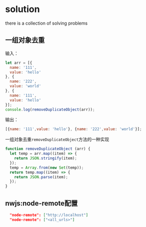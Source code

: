 # solution
there is a collection of solving problems

## 一组对象去重
输入：
```Javascript
let arr = [{
  name: '111',
  value: 'hello'
}, {
  name: '222',
  value: 'world'
}, {
  name: '111',
  value: 'hello'
}];
console.log(removeDuplicateObject(arr));
```
输出：
```Javascript
[{name: '111',value: 'hello'}, {name: '222',value: 'world'}];
```
一组对象去重`removeDuplicateObject`方法的一种实现
```Javascript
function removeDuplicateObject (arr) {
  let temp = arr.map((item) => {
    return JSON.stringify(item);
  });
  temp = Array.from(new Set(temp));
  return temp.map((item) => {
    return JSON.parse(item);
  });
}
```
## nwjs:node-remote配置

```JSON
  "node-remote": ["http://localhost"]
  "node-remote": ["<all_urls>"]
```

